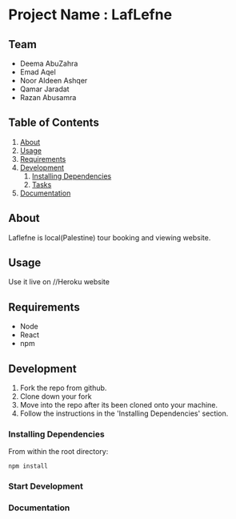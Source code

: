 # Project Name : LafLefne 

## Team

  - Deema AbuZahra
  - Emad Aqel
  - Noor Aldeen Ashqer 
  - Qamar Jaradat
  - Razan Abusamra

## Table of Contents

1. [About](#about)
1. [Usage](#usage)
1. [Requirements](#requirements)
1. [Development](#development)
    1. [Installing Dependencies](#installing-dependencies)
    1. [Tasks](#tasks)
1. [Documentation](#documentation)

## About
Laflefne is local(Palestine) tour booking and viewing website.

## Usage

Use it live on //Heroku website

## Requirements

- Node 
- React 
- npm 

## Development

1. Fork the repo from github.
2. Clone down your fork
3. Move into the repo after its been cloned onto your machine.
4. Follow the instructions in the 'Installing Dependencies' section.

### Installing Dependencies

From within the root directory:

```
npm install
```
### Start Development


### Documentation

